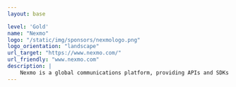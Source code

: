 ```yaml
---
layout: base

level: 'Gold'
name: "Nexmo"
logo: "/static/img/sponsors/nexmologo.png"
logo_orientation: "landscape"
url_target: "https://www.nexmo.com/"
url_friendly: "www.nexmo.com"
description: |
    Nexmo is a global communications platform, providing APIs and SDKs for SMS, voice, phone verification, messaging and advanced multi-channel conversations. We have officially supported open source libraries for Python, Node.JS, Ruby, PHP, Java and C# .NET enabling you to build scalable communications features such as two-factor authentication, two-way and group messaging and one to one or multi person calls.
---
```

